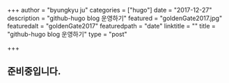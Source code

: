 +++
author = "byungkyu ju"
categories = ["hugo"]
date = "2017-12-27"
description = "github-hugo blog 운영하기"
featured = "goldenGate2017.jpg"
featuredalt = "goldenGate2017"
featuredpath = "date"
linktitle = ""
title = "github-hugo blog 운영하기"
type = "post"

+++

## 준비중입니다.

